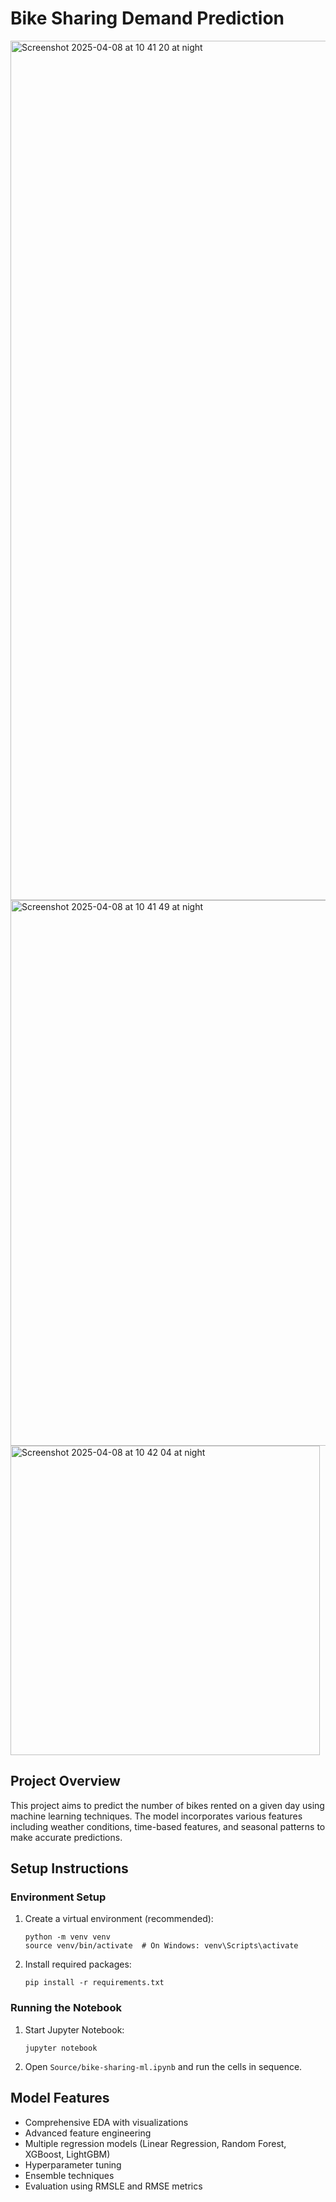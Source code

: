 # Bike Sharing Demand Prediction

<img width="1375" alt="Screenshot 2025-04-08 at 10 41 20 at night" src="https://github.com/user-attachments/assets/a215cc73-9464-4d12-b6f2-d160a409f062" />


<img width="873" alt="Screenshot 2025-04-08 at 10 41 49 at night" src="https://github.com/user-attachments/assets/06bc3844-e76b-446d-ae3e-f766c9e982bc" />


<img width="495" alt="Screenshot 2025-04-08 at 10 42 04 at night" src="https://github.com/user-attachments/assets/5330dc29-e7d4-4b6e-98af-291deabb4f3d" />

## Project Overview
This project aims to predict the number of bikes rented on a given day using machine learning techniques. The model incorporates various features including weather conditions, time-based features, and seasonal patterns to make accurate predictions.

## Setup Instructions

### Environment Setup
1. Create a virtual environment (recommended):
   ```
   python -m venv venv
   source venv/bin/activate  # On Windows: venv\Scripts\activate
   ```

2. Install required packages:
   ```
   pip install -r requirements.txt
   ```

### Running the Notebook
1. Start Jupyter Notebook:
   ```
   jupyter notebook
   ```

2. Open `Source/bike-sharing-ml.ipynb` and run the cells in sequence.

## Model Features
- Comprehensive EDA with visualizations
- Advanced feature engineering
- Multiple regression models (Linear Regression, Random Forest, XGBoost, LightGBM)
- Hyperparameter tuning
- Ensemble techniques
- Evaluation using RMSLE and RMSE metrics
